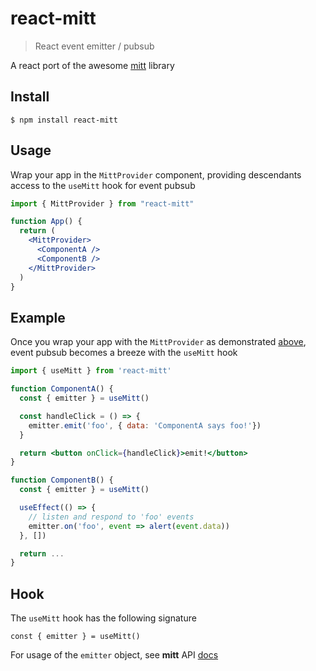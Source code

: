 # react-mitt

> React event emitter / pubsub

A react port of the awesome [mitt](https://github.com/developit/mitt) library

## Install

```
$ npm install react-mitt
```

## Usage

Wrap your app in the `MittProvider` component, providing descendants access to the `useMitt` hook for event pubsub

```jsx
import { MittProvider } from "react-mitt"

function App() {
  return (
    <MittProvider>
      <ComponentA />
      <ComponentB />
    </MittProvider>
  )
}
```

## Example

Once you wrap your app with the `MittProvider` as demonstrated [above](https://github.com/codeshifu/react-mitt#usage), event pubsub becomes a breeze with the `useMitt` hook

```jsx
import { useMitt } from 'react-mitt'

function ComponentA() {
  const { emitter } = useMitt()

  const handleClick = () => {
    emitter.emit('foo', { data: 'ComponentA says foo!'})
  }

  return <button onClick={handleClick}>emit!</button>
}

function ComponentB() {
  const { emitter } = useMitt()

  useEffect(() => {
    // listen and respond to 'foo' events
    emitter.on('foo', event => alert(event.data))
  }, [])

  return ...
}

```

## Hook

The `useMitt` hook has the following signature

```
const { emitter } = useMitt()
```

For usage of the `emitter` object, see **mitt** API [docs](https://github.com/developit/mitt#api)
